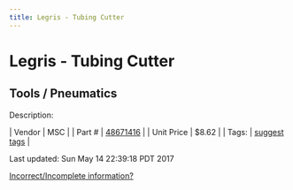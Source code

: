 ```yaml
---
title: Legris - Tubing Cutter
---
```


# Legris - Tubing Cutter
## Tools / Pneumatics
Description: 	 

| Vendor | MSC | 
| Part # | [48671416](http://www.mscdirect.com/) | 
| Unit Price | $8.62 | 
| Tags: | [suggest tags](https://docs.google.com/forms/d/e/1FAIpQLSeWyY8v3RgOty-MyWmh9U0iivNYN_molChYyS-0U-o-kOAv_g/viewform) | 

Last updated: Sun May 14 22:39:18 PDT 2017

 [Incorrect/Incomplete information?](https://docs.google.com/forms/d/e/1FAIpQLSeWyY8v3RgOty-MyWmh9U0iivNYN_molChYyS-0U-o-kOAv_g/viewform)